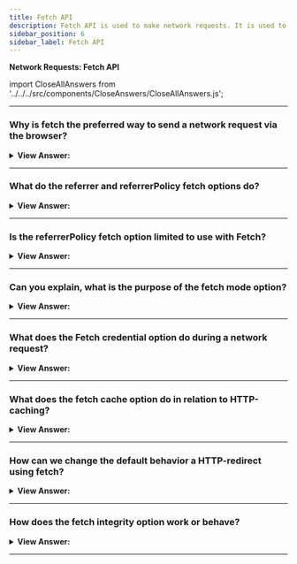 ```yaml
---
title: Fetch API
description: Fetch API is used to make network requests. It is used to make GET, POST, PUT, DELETE, and PATCH network requests.
sidebar_position: 6
sidebar_label: Fetch API
---
```


**Network Requests: Fetch API**

import CloseAllAnswers from '../../../src/components/CloseAnswers/CloseAllAnswers.js';

<CloseAllAnswers />

---

### Why is fetch the preferred way to send a network request via the browser?

<details>
  <summary><strong>View Answer:</strong></summary>
  <div>
  <div><strong>Interview Response:</strong> Beyond the Fetch being built on the Promise Object. Fetch is easy to implement compared other methods used to send a network request, like Ajax. It should be noted, if you also want to interact (bi-directional) with the server, the WebSocket object is also more appropriate than fetch. In other cases, fetch offers a great simplicity to load content in a page. Fetch also has a large of fetch set of options including referrer, referrerPolicy, mode, and so on.
    </div><br />
  <div><strong className="codeExample">Code Example:</strong><br /><br />

  <div></div>

```js
let promise = fetch(url, {
  method: "GET", // POST, PUT, DELETE, etc.
  headers: {
    // the content type header value is usually auto-set
    // depending on the request body
    "Content-Type": "text/plain;charset=UTF-8"
  },
  body: undefined // string, FormData, Blob, BufferSource, or URLSearchParams
  referrer: "about:client", // or "" to send no Referer header,
  // or an url from the current origin
  referrerPolicy: "no-referrer-when-downgrade", // no-referrer, origin, same-origin...
  mode: "cors", // same-origin, no-cors
  credentials: "same-origin", // omit, include
  cache: "default", // no-store, reload, no-cache, force-cache, or only-if-cached
  redirect: "follow", // manual, error
  integrity: "", // a hash, like "sha256-abcdef1234567890"
  keepalive: false, // true
  signal: undefined, // AbortController to abort request
  window: window // null
});
```

  </div>
  </div>
</details>

---

### What do the referrer and referrerPolicy fetch options do?

<details>
  <summary><strong>View Answer:</strong></summary>
  <div>
  <div><strong>Interview Response:</strong> The referrer and referrerPolicy options govern how fetch sets the HTTP Referrer header. Usually that header is set automatically and contains the URL of the page that made the request. In most scenarios, it is not important at all, sometimes, for security purposes, it makes sense to remove or shorten it. Basically, the referrer option allows us to set any Referrer (within the current origin) or remove it and the referrerPolicy option sets general rules for Referrer.
    </div><br />
  <div><strong className="codeExample">Code Example:</strong><br /><br />

  <div></div>

```js
// To send no referer, set an empty string:
fetch('/page', {
  referrer: '', // no Referer header
});

// To set another url within the current origin:
fetch('/page', {
  // assuming we're on https://javascript.info
  // we can set any Referer header, but only within the current origin
  referrer: 'https://javascript.info/anotherpage',
});
```

  </div>
  </div>
</details>

---

### Is the referrerPolicy fetch option limited to use with Fetch?

<details>
  <summary><strong>View Answer:</strong></summary>
  <div>
  <div><strong>Interview Response:</strong> No, the referrer policy, described in the specification, is not just for fetch, but more global. It is possible to set the default policy for the whole page using the Referrer-Policy HTTP header, or per-link, with &#8249;a rel="noreferrer"&#8250;.
    </div>
  </div>
</details>

---

### Can you explain, what is the purpose of the fetch mode option?

<details>
  <summary><strong>View Answer:</strong></summary>
  <div>
  <div><strong>Interview Response:</strong> The mode option is a safe-guard that prevents occasional cross-origin requests. It has three parameters including cors, same-origin, and no-cors. The cors parameter is the the default state which allows cross-origin requests. The same-origin parameter only allows requests from the origin. When same-origin is set all cross-origin requests are forbidden. The no-cors parameter is only allows safe cross-origin requests. The mode option may be useful when the URL for fetch comes from a 3rd-party, and we want a “power off switch” to limit cross-origin capabilities.
    </div>
  </div>
</details>

---

### What does the Fetch credential option do during a network request?

<details>
  <summary><strong>View Answer:</strong></summary>
  <div>
  <div><strong>Interview Response:</strong> The credentials option specifies whether fetch should send cookies and HTTP-Authorization headers with the request. It has three parameters including same-origin, include, and omit. The same-origin parameter is the default setting used to only send user credentials if the URL is on the same origin as the calling script. The include parameter is used if we always want to send user credentials even for cross-origin calls. (It should be noted, that include requires Accept-Control-Allow-Credentials from cross-origin server for JavaScript to access the response.). The omit parameter is used when we do not want to send or receive cookies. This is like XHR’s withCredentials flag, but with three available values instead of two.
    </div><br />
  <div><strong className="codeExample">Code Example:</strong><br /><br />

  <div></div>

```js
var myRequest = new Request('flowers.jpg');
var myCred = myRequest.credentials; // returns "same-origin" by default
```

  </div>
  </div>
</details>

---

### What does the fetch cache option do in relation to HTTP-caching?

<details>
  <summary><strong>View Answer:</strong></summary>
  <div>
  <div><strong>Interview Response:</strong> By default, fetch requests make use of standard HTTP-caching. That is, it respects the Expires and Cache-Control headers, sends If-Modified-Since and so on. Just like the behavior of a regular HTTP-request. The cache option allows us to ignore HTTP-cache or fine-tune its usage.
    </div>
  </div>
</details>

---

### How can we change the default behavior a HTTP-redirect using fetch?

<details>
  <summary><strong>View Answer:</strong></summary>
  <div>
  <div><strong>Interview Response:</strong> Normally, fetch transparently follows HTTP-redirects, like 301, 302 etc. The fetch redirect option allows us to change or modify the behavior of the HTTP-redirect. It has three parameters for redirect modification including follow, error, and manual. The follow parameter is the default value, it transparently follows HTTP-redirects. The error parameter returns an error in the case of the HTTP-redirect. The manual parameter allows us to process HTTP-redirects manually. In case of redirect, we’ll get a special response object, with response.type="opaqueredirect" and zeroed/empty status and most other properties.
    </div>
  </div>
</details>

---

### How does the fetch integrity option work or behave?

<details>
  <summary><strong>View Answer:</strong></summary>
  <div>
  <div><strong>Interview Response:</strong> The integrity option allows to check if the response matches the known-ahead checksum. As described in the specification, supported hash-functions are SHA-256, SHA-384, and SHA-512, there might be others depending on the browser. For example, we are downloading a file, and we know that it is SHA-256 checksum is “abcdef” (a real checksum is longer, of course). Fetch will calculate SHA-256 on its own and compare it with our string. In case of a mismatch, an error is triggered.
    </div><br />
  <div><strong className="codeExample">Code Example:</strong><br /><br />

  <div></div>

```js
fetch('http://site.com/file', {
  integrity: 'sha256-abcdef',
});
```

  </div>
  </div>
</details>

---
